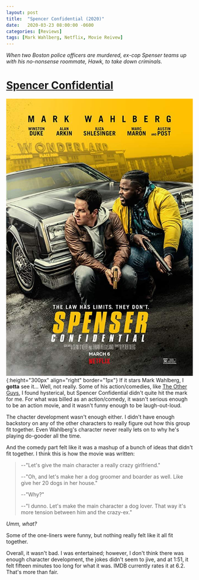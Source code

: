```yaml
---
layout: post
title:  "Spencer Confidential (2020)"
date:   2020-03-23 08:00:00 -0600
categories: [Reviews]
tags: [Mark Wahlberg, Netflix, Movie Reivew]
---
```


*When two Boston police officers are murdered, ex-cop Spenser teams up with his no-nonsense roommate, Hawk, to take down criminals.*

# [Spencer Confidential](https://www.imdb.com/title/tt8629748/)

![Spencer Confidential (2020)](/assets/2020/03/spencer-confidential-2020.jpg){:height="300px" align="right" border="1px"} If it stars Mark Wahlberg, I **gotta** see it... Well, not really. Some of his action/comedies, like [The Other Guys](https://www.imdb.com/title/tt1386588/), I found hysterical, but Spencer Confidential didn't quite hit the mark for me. For what was billed as an action/comedy, it wasn't serious enough to be an action movie, and it wasn't funny enough to be laugh-out-loud.

The chacter development wasn't enough either. I didn't have enough backstory on any of the other characters to really figure out how this group fit together. Even Wahlberg's character never really lets on to why he's playing do-gooder all the time.

And the comedy part felt like it was a mashup of a bunch of ideas that didn't fit together. I think this is how the movie was written:

>--"Let's give the main character a really crazy girlfriend."
>
>--"Oh, and let's make her a dog groomer and boarder as well. Like give her 20 dogs in her house."
>
>--"Why?"
>
>--"I dunno. Let's make the main character a dog lover. That way it's more tension between him and the crazy-ex."

*Umm, what?*

Some of the one-liners were funny, but nothing really felt like it all fit together.

Overall, it wasn't bad. I was entertained; however, I don't think there was enough character development, the jokes didn't seem to jive, and at 1:51, it felt fifteen minutes too long for what it was. IMDB currently rates it at 6.2. That's more than fair.
